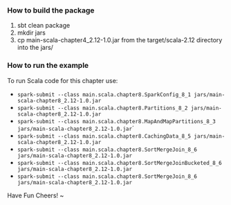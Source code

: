 ### How to build the package
 1. sbt clean package
 2. mkdir jars
 3. cp main-scala-chapter4_2.12-1.0.jar from the target/scala-2.12 directory into the jars/

### How to run the example
To run Scala code for this chapter use:

 * `spark-submit --class main.scala.chapter8.SparkConfig_8_1 jars/main-scala-chapter8_2.12-1.0.jar`
 * `spark-submit --class main.scala.chapter8.Partitions_8_2 jars/main-scala-chapter8_2.12-1.0.jar`
 * `spark-submit --class main.scala.chapter8.MapAndMapPartitions_8_3 jars/main-scala-chapter8_2.12-1.0.jar`´
 * `spark-submit --class main.scala.chapter8.CachingData_8_5 jars/main-scala-chapter8_2.12-1.0.jar`
 * `spark-submit --class main.scala.chapter8.SortMergeJoin_8_6 jars/main-scala-chapter8_2.12-1.0.jar`
 * `spark-submit --class main.scala.chapter8.SortMergeJoinBucketed_8_6 jars/main-scala-chapter8_2.12-1.0.jar`
 * `spark-submit --class main.scala.chapter8.SortMergeJoin_8_6 jars/main-scala-chapter8_2.12-1.0.jar`

Have Fun
Cheers!
~
